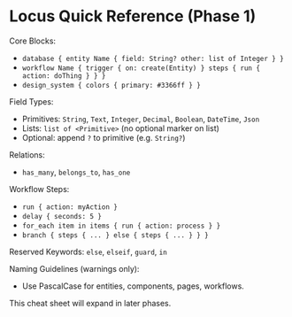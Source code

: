 # Locus Quick Reference (Phase 1)

Core Blocks:
- `database { entity Name { field: String? other: list of Integer } }`
- `workflow Name { trigger { on: create(Entity) } steps { run { action: doThing } } }`
- `design_system { colors { primary: #3366ff } }`

Field Types:
- Primitives: `String`, `Text`, `Integer`, `Decimal`, `Boolean`, `DateTime`, `Json`
- Lists: `list of <Primitive>` (no optional marker on list)
- Optional: append `?` to primitive (e.g. `String?`)

Relations:
- `has_many`, `belongs_to`, `has_one`

Workflow Steps:
- `run { action: myAction }`
- `delay { seconds: 5 }`
- `for_each item in items { run { action: process } }`
- `branch { steps { ... } else { steps { ... } } }`

Reserved Keywords:
`else`, `elseif`, `guard`, `in`

Naming Guidelines (warnings only):
- Use PascalCase for entities, components, pages, workflows.

This cheat sheet will expand in later phases.
